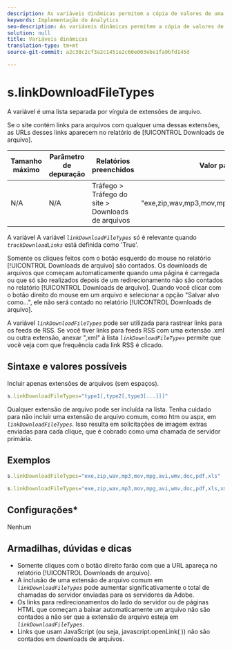 ```yaml
---
description: As variáveis dinâmicas permitem a cópia de valores de uma variável para outra sem precisar digitar os valores completos várias vezes nas solicitações de imagem do site.
keywords: Implementação do Analytics
seo-description: As variáveis dinâmicas permitem a cópia de valores de uma variável para outra sem precisar digitar os valores completos várias vezes nas solicitações de imagem do site.
solution: null
title: Variáveis dinâmicas
translation-type: tm+mt
source-git-commit: a2c38c2cf3a2c1451e2c60e003ebe1fa9bfd145d

---
```



# s.linkDownloadFileTypes

A variável é uma lista separada por vírgula de extensões de arquivo.

Se o site contém links para arquivos com qualquer uma dessas extensões, as URLs desses links aparecem no relatório de [!UICONTROL Downloads de arquivo].

| Tamanho máximo | Parâmetro de depuração | Relatórios preenchidos | Valor padrão |
|--- |--- |--- |--- |
| N/A | N/A | Tráfego &gt; Tráfego do site &gt; Downloads de arquivos | "exe,zip,wav,mp3,mov,mpg,avi,wmv,doc,pdf,xls" |

A variável A variável *`linkDownloadFileTypes`* só é relevante quando *`trackDownloadLinks`* está definida como 'True'.

Somente os cliques feitos com o botão esquerdo do mouse no relatório [!UICONTROL Downloads de arquivo] são contados. Os downloads de arquivos que começam automaticamente quando uma página é carregada ou que só são realizados depois de um redirecionamento não são contados no relatório [!UICONTROL Downloads de arquivo]. Quando você clicar com o botão direito do mouse em um arquivo e selecionar a opção "Salvar alvo como...", ele não será contado no relatório [!UICONTROL Downloads de arquivo].

A variável *`linkDownloadFileTypes`* pode ser utilizada para rastrear links para os feeds de RSS. Se você tiver links para feeds RSS com uma extensão .xml ou outra extensão, anexar ",xml" à lista *`linkDownloadFileTypes`* permite que você veja com que frequência cada link RSS é clicado.

## Sintaxe e valores possíveis

Incluir apenas extensões de arquivos (sem espaços).

```js
s.linkDownloadFileTypes="type1[,type2[,type3[...]]]"
```

Qualquer extensão de arquivo pode ser incluída na lista. Tenha cuidado para não incluir uma extensão de arquivo comum, como htm ou aspx, em *`linkDownloadFileTypes`*. Isso resulta em solicitações de imagem extras enviadas para cada clique, que é cobrado como uma chamada de servidor primária.

## Exemplos

```js
s.linkDownloadFileTypes="exe,zip,wav,mp3,mov,mpg,avi,wmv,doc,pdf,xls"
```

```js
s.linkDownloadFileTypes="exe,zip,wav,mp3,mov,mpg,avi,wmv,doc,pdf,xls,xml"
```

## Configurações*

Nenhum

## Armadilhas, dúvidas e dicas

* Somente cliques com o botão direito farão com que a URL apareça no relatório [!UICONTROL  Downloads de arquivo].
* A inclusão de uma extensão de arquivo comum em *`linkDownloadFileTypes`* pode aumentar significativamente o total de chamadas do servidor enviadas para os servidores da Adobe.
* Os links para redirecionamentos do lado do servidor ou de páginas HTML que começam a baixar automaticamente um arquivo não são contados a não ser que a extensão de arquivo esteja em *`linkDownloadFileTypes`*.
* Links que usam JavaScript (ou seja, javascript:openLink( )) não são contados em downloads de arquivos.